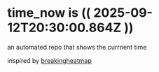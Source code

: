# time_now is (( 2025-09-12T20:30:00.864Z ))

an automated repo that shows the currnent time

inspired by [breakingheatmap](https://github.com/breakingheatmap/breakingheatmap)